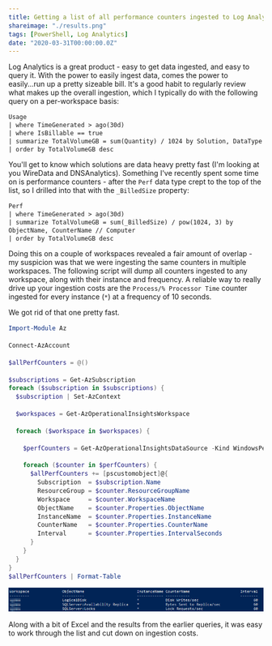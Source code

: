 ```yaml
---
title: Getting a list of all performance counters ingested to Log Analytics
shareimage: "./results.png"
tags: [PowerShell, Log Analytics]
date: "2020-03-31T00:00:00.0Z"
---
```


Log Analytics is a great product - easy to get data ingested, and easy to query it.  With the power to easily ingest data, comes the power to easily...run up a pretty sizeable bill.  It's a good habit to regularly review what makes up the overall ingestion, which I typically do with the following query on a per-workspace basis:

```kql
Usage
| where TimeGenerated > ago(30d)
| where IsBillable == true
| summarize TotalVolumeGB = sum(Quantity) / 1024 by Solution, DataType
| order by TotalVolumeGB desc
```

You'll get to know which solutions are data heavy pretty fast (I'm looking at you WireData and DNSAnalytics).  Something I've recently spent some time on is performance counters - after the `Perf` data type crept to the top of the list, so I drilled into that with the `_BilledSize` property:

```kql
Perf
| where TimeGenerated > ago(30d)
| summarize TotalVolumeGB = sum(_BilledSize) / pow(1024, 3) by ObjectName, CounterName // Computer
| order by TotalVolumeGB desc
```

Doing this on a couple of workspaces revealed a fair amount of overlap - my suspicion was that we were ingesting the same counters in multiple workspaces.  The following script will dump all counters ingested to any workspace, along with their instance and frequency.  A reliable way to really drive up your ingestion costs are the `Process/% Processor Time` counter ingested for every instance (`*`) at a frequency of 10 seconds.

We got rid of that one pretty fast.

```powershell
Import-Module Az

Connect-AzAccount

$allPerfCounters = @()

$subscriptions = Get-AzSubscription
foreach ($subscription in $subscriptions) {
  $subscription | Set-AzContext

  $workspaces = Get-AzOperationalInsightsWorkspace

  foreach ($workspace in $workspaces) {

    $perfCounters = Get-AzOperationalInsightsDataSource -Kind WindowsPerformanceCounter -Workspace $workspace

    foreach ($counter in $perfCounters) {
      $allPerfCounters += [pscustomobject]@{
        Subscription  = $subscription.Name
        ResourceGroup = $counter.ResourceGroupName
        Workspace     = $counter.WorkspaceName
        ObjectName    = $counter.Properties.ObjectName
        InstanceName  = $counter.Properties.InstanceName
        CounterName   = $counter.Properties.CounterName
        Interval      = $counter.Properties.IntervalSeconds
      }
    }
  }
}
$allPerfCounters | Format-Table
```

![Example Results](./results.png)

Along with a bit of Excel and the results from the earlier queries, it was easy to work through the list and cut down on ingestion costs.